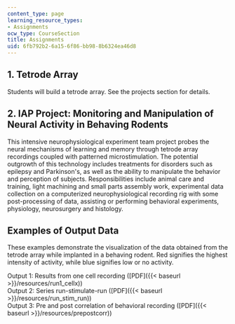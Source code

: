 ```yaml
---
content_type: page
learning_resource_types:
- Assignments
ocw_type: CourseSection
title: Assignments
uid: 6fb792b2-6a15-6f86-bb98-8b6324ea46d8
---
```


1\. Tetrode Array
-----------------

Students will build a tetrode array. See the projects section for details.

2\. IAP Project: Monitoring and Manipulation of Neural Activity in Behaving Rodents
-----------------------------------------------------------------------------------

This intensive neurophysiological experiment team project probes the neural mechanisms of learning and memory through tetrode array recordings coupled with patterned microstimulation. The potential outgrowth of this technology includes treatments for disorders such as epilepsy and Parkinson's, as well as the ability to manipulate the behavior and perception of subjects. Responsibilities include animal care and training, light machining and small parts assembly work, experimental data collection on a computerized neurophysiological recording rig with some post-processing of data, assisting or performing behavioral experiments, physiology, neurosurgery and histology.

Examples of Output Data
-----------------------

These examples demonstrate the visualization of the data obtained from the tetrode array while implanted in a behaving rodent. Red signifies the highest intensity of activity, while blue signifies low or no activity.

Output 1: Results from one cell recording ([PDF]({{< baseurl >}}/resources/run1_cellx))  
Output 2: Series run-stimulate-run ([PDF]({{< baseurl >}}/resources/run_stim_run))  
Output 3: Pre and post correlation of behavioral recording ([PDF]({{< baseurl >}}/resources/prepostcorr))